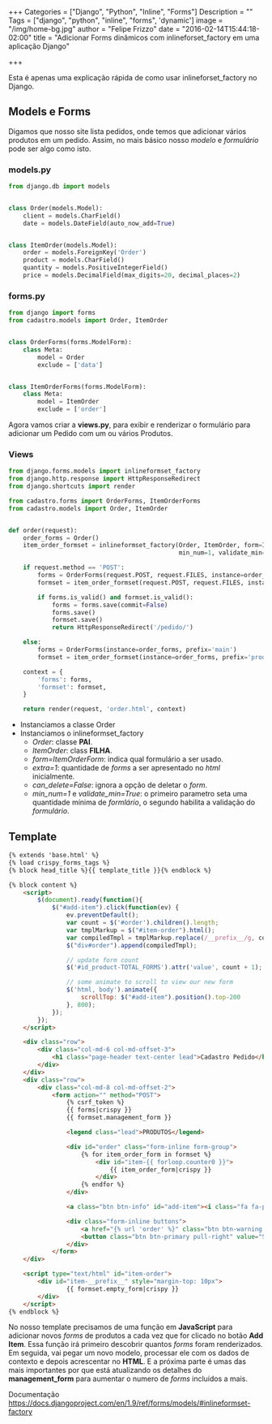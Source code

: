 +++
Categories = ["Django", "Python", "Inline", "Forms"]
Description = ""
Tags = ["django", "python", "inline", "forms", 'dynamic']
image = "/img/home-bg.jpg"
author = "Felipe Frizzo"
date = "2016-02-14T15:44:18-02:00"
title = "Adicionar Forms dinâmicos com inlineforset_factory em uma aplicação Django"

+++

Esta é apenas uma explicação rápida de como usar inlineforset_factory no Django.

## Models e Forms

Digamos que nosso site lista pedidos, onde temos que adicionar vários produtos em um pedido. Assim, no mais básico nosso *modelo* e *formulário* pode ser algo como isto.

### models.py
```python
from django.db import models


class Order(models.Model):
    client = models.CharField()
    date = models.DateField(auto_now_add=True)


class ItemOrder(models.Model):
    order = models.ForeignKey('Order')
    product = models.CharField()
    quantity = models.PositiveIntegerField()
    price = models.DecimalField(max_digits=20, decimal_places=2)
```

### forms.py
```python
from django import forms
from cadastro.models import Order, ItemOrder


class OrderForms(forms.ModelForm):
    class Meta:
        model = Order
        exclude = ['data']


class ItemOrderForms(forms.ModelForm):
    class Meta:
        model = ItemOrder
        exclude = ['order']
```

Agora vamos criar a **views.py**, para exibir e renderizar o formulário para adicionar um Pedido com um ou vários Produtos.

### Views
```python
from django.forms.models import inlineformset_factory
from django.http.response import HttpResponseRedirect
from django.shortcuts import render

from cadastro.forms import OrderForms, ItemOrderForms
from cadastro.models import Order, ItemOrder


def order(request):
    order_forms = Order()
    item_order_formset = inlineformset_factory(Order, ItemOrder, form=ItemOrderForms, extra=1, can_delete=False,
                                               min_num=1, validate_min=True)

    if request.method == 'POST':
        forms = OrderForms(request.POST, request.FILES, instance=order_forms, prefix='main')
        formset = item_order_formset(request.POST, request.FILES, instance=order_forms, prefix='product')

        if forms.is_valid() and formset.is_valid():
            forms = forms.save(commit=False)
            forms.save()
            formset.save()
            return HttpResponseRedirect('/pedido/')

    else:
        forms = OrderForms(instance=order_forms, prefix='main')
        formset = item_order_formset(instance=order_forms, prefix='product')

    context = {
        'forms': forms,
        'formset': formset,
    }

    return render(request, 'order.html', context)
```

* Instanciamos a classe Order
* Instanciamos o inlineformset_factory
    * *Order*: classe **PAI**.
    * *ItemOrder*: class **FILHA**.
    * *form=ItemOrderForm*: indica qual formulário a ser usado.
    * *extra=1*: quantidade de *forms* a ser apresentado no *html* inicialmente.
    * *can_delete=False*: ignora a opção de deletar o *form*.
    * *min_num=1* e *validate_min=True*: o primeiro parametro seta uma quantidade mínima de *formlário*, o segundo habilita a validação do *formulário*.

## Template

```html
{% extends 'base.html' %}
{% load crispy_forms_tags %}
{% block head_title %}{{ template_title }}{% endblock %}

{% block content %}
    <script>
        $(document).ready(function(){
            $("#add-item").click(function(ev) {
                ev.preventDefault();
                var count = $('#order').children().length;
                var tmplMarkup = $("#item-order").html();
                var compiledTmpl = tmplMarkup.replace(/__prefix__/g, count);
                $("div#order").append(compiledTmpl);

                // update form count
                $('#id_product-TOTAL_FORMS').attr('value', count + 1);

                // some animate to scroll to view our new form
                $('html, body').animate({
                    scrollTop: $("#add-item").position().top-200
                }, 800);
            });
        });
    </script>

    <div class="row">
        <div class="col-md-6 col-md-offset-3">
            <h1 class="page-header text-center lead">Cadastro Pedido</h1>
        </div>
    </div>
    <div class="row">
        <div class="col-md-8 col-md-offset-2">
            <form action="" method="POST">
                {% csrf_token %}
                {{ forms|crispy }}
                {{ formset.management_form }}

                <legend class="lead">PRODUTOS</legend>

                <div id="order" class="form-inline form-group">
                    {% for item_order_form in formset %}
                        <div id="item-{{ forloop.counter0 }}">
                            {{ item_order_form|crispy }}
                        </div>
                    {% endfor %}
                </div>

                <a class="btn btn-info" id="add-item"><i class="fa fa-plus"></i> Add Item</a>

                <div class="form-inline buttons">
                    <a href="{% url 'order' %}" class="btn btn-warning pull-right"><i class="fa fa-times"></i> Cancelar</a>
                    <button class="btn btn-primary pull-right" value="Save"><i class="fa fa-floppy-o"></i> Salvar</button>
                </div>
            </form>
    </div>    

    <script type="text/html" id="item-order">
        <div id="item-__prefix__" style="margin-top: 10px">
                {{ formset.empty_form|crispy }}
        </div>
    </script>
{% endblock %}
```

No nosso template precisamos de uma função em **JavaScript** para adicionar novos *forms* de produtos a cada vez que for clicado no botão **Add Item**. Essa função irá primeiro descobrir quantos *forms* foram renderizados. Em seguida, vai pegar um novo modelo, processar ele com os dados de contexto e depois acrescentar no **HTML**. E a próxima parte é umas das mais importantes por que está atualizando os detalhes do **management_form** para aumentar o numero de *forms* incluídos a mais.

Documentação
https://docs.djangoproject.com/en/1.9/ref/forms/models/#inlineformset-factory
